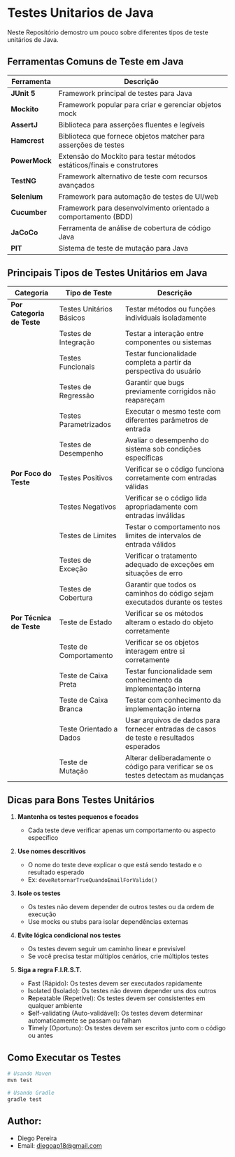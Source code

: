 # Testes Unitarios de Java
Neste Repositório demostro um pouco sobre diferentes tipos de teste unitários de Java.


## Ferramentas Comuns de Teste em Java

| Ferramenta | Descrição |
|------------|-----------|
| **JUnit 5** | Framework principal de testes para Java |
| **Mockito** | Framework popular para criar e gerenciar objetos mock |
| **AssertJ** | Biblioteca para asserções fluentes e legíveis |
| **Hamcrest** | Biblioteca que fornece objetos matcher para asserções de testes |
| **PowerMock** | Extensão do Mockito para testar métodos estáticos/finais e construtores |
| **TestNG** | Framework alternativo de teste com recursos avançados |
| **Selenium** | Framework para automação de testes de UI/web |
| **Cucumber** | Framework para desenvolvimento orientado a comportamento (BDD) |
| **JaCoCo** | Ferramenta de análise de cobertura de código Java |
| **PIT** | Sistema de teste de mutação para Java |


## Principais Tipos de Testes Unitários em Java

| Categoria | Tipo de Teste | Descrição |
|-----------|---------------|-----------|
| **Por Categoria de Teste** | Testes Unitários Básicos | Testar métodos ou funções individuais isoladamente |
| | Testes de Integração | Testar a interação entre componentes ou sistemas |
| | Testes Funcionais | Testar funcionalidade completa a partir da perspectiva do usuário |
| | Testes de Regressão | Garantir que bugs previamente corrigidos não reapareçam |
| | Testes Parametrizados | Executar o mesmo teste com diferentes parâmetros de entrada |
| | Testes de Desempenho | Avaliar o desempenho do sistema sob condições específicas |
| **Por Foco do Teste** | Testes Positivos | Verificar se o código funciona corretamente com entradas válidas |
| | Testes Negativos | Verificar se o código lida apropriadamente com entradas inválidas |
| | Testes de Limites | Testar o comportamento nos limites de intervalos de entrada válidos |
| | Testes de Exceção | Verificar o tratamento adequado de exceções em situações de erro |
| | Testes de Cobertura | Garantir que todos os caminhos do código sejam executados durante os testes |
| **Por Técnica de Teste** | Teste de Estado | Verificar se os métodos alteram o estado do objeto corretamente |
| | Teste de Comportamento | Verificar se os objetos interagem entre si corretamente |
| | Teste de Caixa Preta | Testar funcionalidade sem conhecimento da implementação interna |
| | Teste de Caixa Branca | Testar com conhecimento da implementação interna |
| | Teste Orientado a Dados | Usar arquivos de dados para fornecer entradas de casos de teste e resultados esperados |
| | Teste de Mutação | Alterar deliberadamente o código para verificar se os testes detectam as mudanças |


## Dicas para Bons Testes Unitários

1. **Mantenha os testes pequenos e focados**
   - Cada teste deve verificar apenas um comportamento ou aspecto específico

2. **Use nomes descritivos**
   - O nome do teste deve explicar o que está sendo testado e o resultado esperado
   - Ex: `deveRetornarTrueQuandoEmailForValido()`

3. **Isole os testes**
   - Os testes não devem depender de outros testes ou da ordem de execução
   - Use mocks ou stubs para isolar dependências externas

4. **Evite lógica condicional nos testes**
   - Os testes devem seguir um caminho linear e previsível
   - Se você precisa testar múltiplos cenários, crie múltiplos testes

5. **Siga a regra F.I.R.S.T.**
   - **F**ast (Rápido): Os testes devem ser executados rapidamente
   - **I**solated (Isolado): Os testes não devem depender uns dos outros
   - **R**epeatable (Repetível): Os testes devem ser consistentes em qualquer ambiente
   - **S**elf-validating (Auto-validável): Os testes devem determinar automaticamente se passam ou falham
   - **T**imely (Oportuno): Os testes devem ser escritos junto com o código ou antes
  

## Como Executar os Testes

```bash
# Usando Maven
mvn test

# Usando Gradle
gradle test
```

## Author:
  - Diego Pereira
  - Email: diegoap18@gmail.com
    

